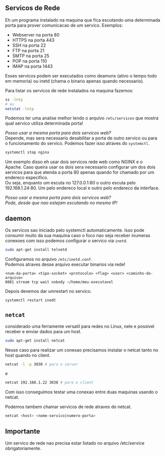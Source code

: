 ## Servicos de Rede
Eh um programa instalado na maquina que fica escutando uma determinada porta para prover comunicacao de um servico. Exemplos:  
- Webserver na porta 80
- HTTPS na porta 443
- SSH na porta 22
- FTP na porta 21
- SMTP na porta 25
- POP na porta 110
- IMAP na porta 1443
  
Esses servicos podem ser executados como deamons (ativo o tempo todo em memoria) ou inetd (chama o binario apenas quando necessario).  
  
Para listar os servicos de rede instalados na maquina fazemos:
``` sh
ss -lntp
# ou
netstat -lntp
```
  
Podemos ter uma analise melhor lendo o arquivo `/etc/services` que mostra qual servico utiliza determinada porta!  

_Posso usar a mesma porta para dois servicos web?_  
Depende, mas sera necessario desabilitar a porta de outro servico ou para o funcionamento do servico. Podemos fazer isso atraves do `systemctl`.  
  
``` sh
systemctl stop nginx
```
  
Um exemplo disso eh usar dois servicos rede web como NGINX e o Apache. Caso queira usar os dois sera necessario configurar um dos dois servicos para que atenda a porta 80 apenas quando for chamado por um endereco especifico.  
Ou seja, enquanto um escuta no 127.0.0.1:80 o outro escuta pelo 192.168.1.24:80. Um pelo endereco local e outro pelo endereco da interface.  
  
_Posso usar a mesma porta para dois servicos web?_  
*Pode, desde que nao estejam escutando no mesmo IP!*  
  
## daemon
Os servicos sao iniciado pelo systemctl automaticamente. Isso pode consumir muito da sua maquina caso o foco nao seja receber inumeras conexoes com isso podemos configurar o servico via `inetd`.  
  
```sh
sudo apt-get install telnetd
```  
  
Configuramos no arquivo `/etc/inetd.conf`.  
Podemos atraves desse arquivo executar binarios via rede!  

```vim
<num-da-porta> <tipo-socket> <protocolo> <flag> <user> <caminho-do-arquivo>
8081 stream tcp wait nobody ~/home/meu-executavel
```  
  
Depois devemos dar umrestart no servico.  
```sh
systemctl restart inedt
```

## `netcat`
considerado uma ferramente versatil para redes no Linux, nele e possivel receber e enviar dados para um host.

```sh
sudo apt-get install netcat
```
  
Nesse caso para realizar um conexao precisamos instalar o netcat tanto no host quando no client.  
```sh 
netcat -l -p 3038 # para o server
```  
e  
```sh
netcat 192.168.1.22 3038 # para o client
```  
Com isso conseguimos testar uma conexao entre duas maquinas usando o netcat.  
  
Podemos tambem chamar servicos de rede atraves do netcat.  
```sh
netcat <host> <nome-servico|numero-porta>
```  
  
## Importante
Um servico de rede nao precisa estar listado no arquivo /etc/service obrigatoriamente.  

